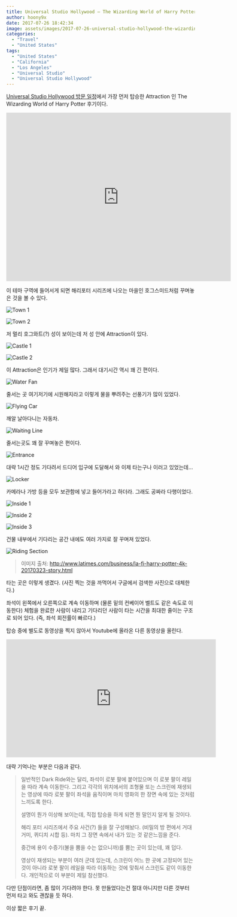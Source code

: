 ```yaml
---
title: Universal Studio Hollywood – The Wizarding World of Harry Potter
author: hoony9x
date: 2017-07-26 18:42:34
image: assets/images/2017-07-26-universal-studio-hollywood-the-wizarding-world-of-harry-potter/IMG_0722.jpg
categories:
  - "Travel"
  - "United States"
tags:
  - "United States"
  - "California"
  - "Los Angeles"
  - "Universal Studio"
  - "Universal Studio Hollywood"
---
```


[Universal Studio Hollywood 방문 일정](https://hoony9x.com/united-states-2017-5th-week)에서 가장 먼저 탑승한 Attraction 인 The Wizarding World of Harry Potter 후기이다.

<iframe src="https://www.google.com/maps/embed?pb=!1m14!1m8!1m3!1d26418.485402843373!2d-118.353771!3d34.138393!3m2!1i1024!2i768!4f13.1!3m3!1m2!1s0x0%3A0x907f5454583f35eb!2z642UIOychOyekOuUqSDsm5Trk5wg7Jik67iMIO2VtOumrCDtj6zthLA!5e0!3m2!1sko!2sus!4v1563211042288!5m2!1sko!2sus" width="600" height="450" frameborder="0" style="border:0" allowfullscreen></iframe>

이 테마 구역에 들어서게 되면 해리포터 시리즈에 나오는 마을인 호그스미드처럼 꾸며놓은 것을 볼 수 있다.

![Town 1](/assets/images/2017-07-26-universal-studio-hollywood-the-wizarding-world-of-harry-potter/IMG_0719.jpg)

![Town 2](/assets/images/2017-07-26-universal-studio-hollywood-the-wizarding-world-of-harry-potter/IMG_0720.jpg)

저 멀리 호그와트(?) 성이 보이는데 저 성 안에 Attraction이 있다.

![Castle 1](/assets/images/2017-07-26-universal-studio-hollywood-the-wizarding-world-of-harry-potter/IMG_0721.jpg)

![Castle 2](/assets/images/2017-07-26-universal-studio-hollywood-the-wizarding-world-of-harry-potter/IMG_0722.jpg)

이 Attraction은 인기가 제일 많다. 그래서 대기시간 역시 꽤 긴 편이다.

![Water Fan](/assets/images/2017-07-26-universal-studio-hollywood-the-wizarding-world-of-harry-potter/IMG_0724.jpg)

줄서는 곳 여기저기에 시원해지라고 이렇게 물을 뿌려주는 선풍기가 많이 있었다.

![Flying Car](/assets/images/2017-07-26-universal-studio-hollywood-the-wizarding-world-of-harry-potter/IMG_0723.jpg)

깨알 날아다니는 자동차.

![Waiting Line](/assets/images/2017-07-26-universal-studio-hollywood-the-wizarding-world-of-harry-potter/IMG_0730.jpg)

줄서는곳도 꽤 잘 꾸며놓은 편이다.

![Entrance](/assets/images/2017-07-26-universal-studio-hollywood-the-wizarding-world-of-harry-potter/IMG_0734.jpg)

대략 1시간 정도 기다려서 드디어 입구에 도달해서 와 이제 타는구나 이러고 있었는데...

![Locker](/assets/images/2017-07-26-universal-studio-hollywood-the-wizarding-world-of-harry-potter/IMG_3040.jpg)

카메라나 가방 등을 모두 보관함에 넣고 들어가라고 하더라. 그래도 공짜라 다행이었다.

![Inside 1](/assets/images/2017-07-26-universal-studio-hollywood-the-wizarding-world-of-harry-potter/IMG_3051.jpg)

![Inside 2](/assets/images/2017-07-26-universal-studio-hollywood-the-wizarding-world-of-harry-potter/IMG_3052.jpg)

![Inside 3](/assets/images/2017-07-26-universal-studio-hollywood-the-wizarding-world-of-harry-potter/IMG_3069.jpg)

건물 내부에서 기다리는 공간 내에도 여러 가지로 잘 꾸며져 있었다.

![Riding Section](/assets/images/2017-07-26-universal-studio-hollywood-the-wizarding-world-of-harry-potter/QEWTPDUM4JG7ZLENWG3ZX5KR7A.jpg)

> 이미지 출처: http://www.latimes.com/business/la-fi-harry-potter-4k-20170323-story.html

타는 곳은 이렇게 생겼다. (사진 찍는 것을 까먹어서 구글에서 검색한 사진으로 대체한다.)

좌석이 왼쪽에서 오른쪽으로 계속 이동하며 (물론 밑의 컨베이어 벨트도 같은 속도로 이동한다) 체험을 완료한 사람이 내리고 기다리던 사람이 타는 시간을 최대한 줄이는 구조로 되어 있다. (즉, 좌석 회전률이 빠르다.)

탑승 중에 별도로 동영상을 찍지 않아서 Youtube에 올라온 다른 동영상을 올린다.

<iframe width="560" height="315" src="https://www.youtube.com/embed/91jmC8eJ3o8" frameborder="0" allow="accelerometer; autoplay; clipboard-write; encrypted-media; gyroscope; picture-in-picture" allowfullscreen></iframe>

대략 기억나는 부분은 다음과 같다.

> 일반적인 Dark Ride와는 달리, 좌석이 로봇 팔에 붙어있으며 이 로봇 팔이 레일을 따라 계속 이동한다. 그리고 각각의 위치에서의 조형물 또는 스크린에 재생되는 영상에 따라 로봇 팔이 좌석을 움직이며 마치 영화의 한 장면 속에 있는 것처럼 느끼도록 한다.
>
> 설명이 뭔가 이상해 보이는데, 직접 탑승을 하게 되면 뭔 말인지 알게 될 것이다.
>
> 해리 포터 시리즈에서 주요 사건(?) 들을 잘 구성해놨다. (비밀의 방 편에서 거대 거미, 퀴디치 시합 등). 마치 그 장면 속에서 내가 있는 것 같은느낌을 준다.
>
> 중간에 용이 수증기(불을 뿜을 수는 없으니까)를 뿜는 곳이 있는데, 꽤 덥다.
>
> 영상이 재생되는 부분이 여러 군데 있는데, 스크린이 어느 한 곳에 고정되어 있는 것이 아니라 로봇 팔이 레일을 따라 이동하는 것에 맞춰서 스크린도 같이 이동한다. 개인적으로 이 부분이 제일 참신했다.

다만 단점이라면, 좀 많이 기다려야 한다. 못 만들었다는건 절대 아니지만 다른 것부터 먼저 타고 와도 괜찮을 듯 하다.

이상 짧은 후기 끝.